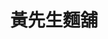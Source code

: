 ---
title: "黃先生麵舖"
description: "黃先生麵舖"
layout: shop
keywords:
  - 美食競賽
  - 台灣美食
  - 美食精選
datePublished: "2025-06-30"
dateModified: "2025-07-02"
city: "台南市"
district: "東區"
address: "701台南市東區東平路174號"
phone: "0958185594"
geo: "22.99559693331438, 120.22902829984864"
google_map: "https://maps.app.goo.gl/wXgeBM6FaVFJDExa7"
footinder: "https://footinder.com.tw/%e5%8f%b0%e5%8d%97%e5%b8%82%e6%9d%b1%e5%8d%80/67078/"
official: "https://www.facebook.com/p/%E9%BB%83%E5%85%88%E7%94%9F%E9%BA%B5%E8%88%96-100086620549980/"
award:
  - name: "台北國際牛肉麵節"
    year: "2024"
    entries:
      - group: "鮮食組"
        cooking_style: "清燉"
        rank: "銅牌"

---
